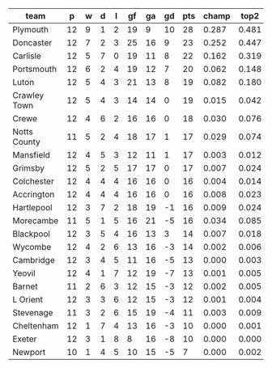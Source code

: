 |     team     | p  | w | d | l | gf | ga | gd | pts | champ | top2  | top3  | top4  |  5-7  | bot4  | bot3  | bot2  |
|--------------|----|---|---|---|----|----|----|-----|-------|-------|-------|-------|-------|-------|-------|-------|
| Plymouth     | 12 | 9 | 1 | 2 | 19 |  9 | 10 |  28 | 0.287 | 0.481 | 0.617 | 0.715 | 0.162 | 0.001 | 0.000 | 0.000|
| Doncaster    | 12 | 7 | 2 | 3 | 25 | 16 |  9 |  23 | 0.252 | 0.447 | 0.583 | 0.686 | 0.175 | 0.001 | 0.001 | 0.000|
| Carlisle     | 12 | 5 | 7 | 0 | 19 | 11 |  8 |  22 | 0.162 | 0.319 | 0.454 | 0.563 | 0.217 | 0.004 | 0.002 | 0.001|
| Portsmouth   | 12 | 6 | 2 | 4 | 19 | 12 |  7 |  20 | 0.062 | 0.148 | 0.238 | 0.339 | 0.244 | 0.015 | 0.009 | 0.005|
| Luton        | 12 | 5 | 4 | 3 | 21 | 13 |  8 |  19 | 0.082 | 0.180 | 0.288 | 0.390 | 0.246 | 0.011 | 0.007 | 0.003|
| Crawley Town | 12 | 5 | 4 | 3 | 14 | 14 |  0 |  19 | 0.015 | 0.042 | 0.081 | 0.128 | 0.174 | 0.066 | 0.042 | 0.021|
| Crewe        | 12 | 4 | 6 | 2 | 16 | 16 |  0 |  18 | 0.030 | 0.076 | 0.140 | 0.208 | 0.222 | 0.031 | 0.018 | 0.010|
| Notts County | 11 | 5 | 2 | 4 | 18 | 17 |  1 |  17 | 0.029 | 0.074 | 0.132 | 0.194 | 0.208 | 0.043 | 0.026 | 0.011|
| Mansfield    | 12 | 4 | 5 | 3 | 12 | 11 |  1 |  17 | 0.003 | 0.012 | 0.023 | 0.042 | 0.085 | 0.180 | 0.124 | 0.074|
| Grimsby      | 12 | 5 | 2 | 5 | 17 | 17 |  0 |  17 | 0.007 | 0.024 | 0.045 | 0.077 | 0.125 | 0.108 | 0.071 | 0.040|
| Colchester   | 12 | 4 | 4 | 4 | 16 | 16 |  0 |  16 | 0.004 | 0.014 | 0.030 | 0.051 | 0.096 | 0.154 | 0.107 | 0.063|
| Accrington   | 12 | 4 | 4 | 4 | 16 | 16 |  0 |  16 | 0.008 | 0.023 | 0.046 | 0.076 | 0.133 | 0.108 | 0.070 | 0.037|
| Hartlepool   | 12 | 3 | 7 | 2 | 18 | 19 | -1 |  16 | 0.009 | 0.024 | 0.052 | 0.086 | 0.150 | 0.094 | 0.062 | 0.034|
| Morecambe    | 11 | 5 | 1 | 5 | 16 | 21 | -5 |  16 | 0.034 | 0.085 | 0.148 | 0.219 | 0.224 | 0.033 | 0.021 | 0.011|
| Blackpool    | 12 | 3 | 5 | 4 | 16 | 13 |  3 |  14 | 0.007 | 0.018 | 0.039 | 0.065 | 0.126 | 0.116 | 0.079 | 0.047|
| Wycombe      | 12 | 4 | 2 | 6 | 13 | 16 | -3 |  14 | 0.002 | 0.006 | 0.015 | 0.029 | 0.071 | 0.217 | 0.153 | 0.099|
| Cambridge    | 12 | 3 | 4 | 5 | 11 | 16 | -5 |  13 | 0.000 | 0.003 | 0.007 | 0.016 | 0.041 | 0.318 | 0.241 | 0.159|
| Yeovil       | 12 | 4 | 1 | 7 | 12 | 19 | -7 |  13 | 0.001 | 0.005 | 0.012 | 0.022 | 0.059 | 0.248 | 0.183 | 0.120|
| Barnet       | 11 | 2 | 6 | 3 | 12 | 15 | -3 |  12 | 0.002 | 0.005 | 0.011 | 0.021 | 0.051 | 0.279 | 0.205 | 0.134|
| L Orient     | 12 | 3 | 3 | 6 | 12 | 15 | -3 |  12 | 0.001 | 0.004 | 0.008 | 0.015 | 0.037 | 0.350 | 0.268 | 0.186|
| Stevenage    | 11 | 3 | 2 | 6 | 15 | 19 | -4 |  11 | 0.003 | 0.009 | 0.023 | 0.042 | 0.086 | 0.196 | 0.139 | 0.087|
| Cheltenham   | 12 | 1 | 7 | 4 | 13 | 16 | -3 |  10 | 0.000 | 0.001 | 0.003 | 0.008 | 0.030 | 0.415 | 0.331 | 0.232|
| Exeter       | 12 | 3 | 1 | 8 |  8 | 16 | -8 |  10 | 0.000 | 0.000 | 0.001 | 0.003 | 0.014 | 0.555 | 0.470 | 0.354|
| Newport      | 10 | 1 | 4 | 5 | 10 | 15 | -5 |   7 | 0.000 | 0.002 | 0.004 | 0.007 | 0.026 | 0.459 | 0.373 | 0.274|
